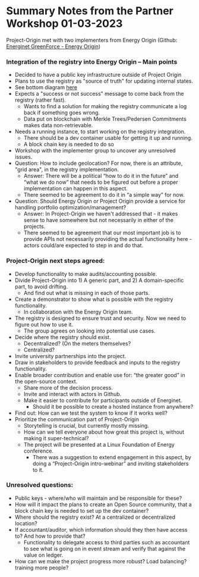 # Summary Notes from the Partner Workshop 01-03-2023
Project-Origin met with two implementers from Energy Origin (Github: [Energinet GreenForce - Energy Origin](https://github.com/Energinet-DataHub/energy-origin))

### Integration of the registry into Energy Origin – Main points
-	Decided to have a public key infrastructure outside of Project Origin
-	Plans to use the registry as "source of truth" for updating internal states.
  - See bottom diagram [here](https://github.com/Energinet-DataHub/energy-origin/blob/main/doc/architecture/domains/certificates.md)
- Expects a "success or not success" message to come back from the registry (rather fast).
  - Wants to find a solution for making the registry communicate a log back if something goes wrong.
  - Data put on blockchain with Merkle Trees/Pedersen Commitments makes data non-retrievable. 
- Needs a running instance, to start working on the registry integration.
  - There should be a dev container usable for getting it up and running. 
  - A block chain key is needed to do so
- Workshop with the implementer group to uncover any unresolved issues.
- Question: How to include geolocation? For now, there is an attribute, "grid area", in the registry implementation.
  - Answer: There will be a political “how to do it in the future” and “what we do now” that needs to be figured out before a proper implementation can happen in this aspect.
  - There seemed to be agreement to do it in “a simple way” for now.
- Question: Should Energy Origin or Project Origin provide a service for handling portfolio optimization/management? 
  - Answer: In Project-Origin we haven't addressed that - it makes sense to have somewhere but not necessarily in either of the projects.
  - There seemed to be agreement that our most important job is to provide APIs not necessarily providing the actual functionality here - actors could/are expected to step in and do that.
 
 
### Project-Origin next steps agreed:
- Develop functionality to make audits/accounting possible.
- Divide Project-Origin into 1) A generic part, and 2) A domain-specific part, to avoid drifting.
  - And find out what is missing in each of those parts.
- Create a demonstrator to show what is possible with the registry functionality.
  - In collaboration with the Energy Origin team.
- The registry is designed to ensure trust and security. Now we need to figure out how to use it.
  - The group agrees on looking into potential use cases.
- Decide where the registry should exist.
  - Decentralized? (On the meters themselves?
  - Centralized? 
- Invite university partnerships into the project. 
- Draw in stakeholders to provide feedback and inputs to the registry functionality.
- Enable broader contribution and enable use for: “the greater good” in the open-source context.
  - Share more of the decision process.
  - Invite and interact with actors in Github.
  - Make it easier to contribute for participants outside of Energinet.
    - Should it be possible to create a hosted instance from anywhere? 
- Find out: How can we test the system to know if it works well?
- Prioritize the communication part of Project-Origin
  - Storytelling is crucial, but currently mostly missing.
  - How can we tell everyone about how great this project is, without making it super-technical?
  - The project will be presented at a Linux Foundation of Energy conference.
    - There was a suggestion to extend engagement in this aspect, by doing a “Project-Origin intro-webinar” and inviting stakeholders to it.

### Unresolved questions:
- Public keys - where/who will maintain and be responsible for these? 
- How will it impact the plans to create an Open Source community, that a block chain key is needed to set up the dev container? 
- Where should the registry exist? At a centralized or decentralized location?
- If accountant/auditor, which information should they then have access to? And how to provide that? 
  - Functionality to delegate access to third parties such as accountant to see what is going on in event stream and verify that against the value on ledger. 
- How can we make the project progress more robust? Load balancing? training more people?

